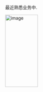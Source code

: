 最近熟悉业务中.

<img width="104" height="230" alt="image" src="https://github.com/user-attachments/assets/5a68b66e-2710-4a6c-bbe9-e04629ec6af8" />
